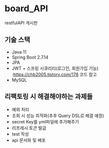 # board_API
restfulAPI 게시판

## 기술 스택
- Java 11
- Spring Boot 2.7.14
- JPA
- JWT + 스프링 시큐리티(로그인, 회원가입 기능) :https://chb2005.tistory.com/178 코드 참고
- MySQL

## 리팩토링 시 해결해야하는 과제들
- 예외 처리
- 조회 시 성능 최적화(추후 Query DSL로 해결 예정)
- secret Key를 yml파일에 추가해주기
- 리프레시 토큰 발급
- test 작성
- api 문서화 및 배포
  
